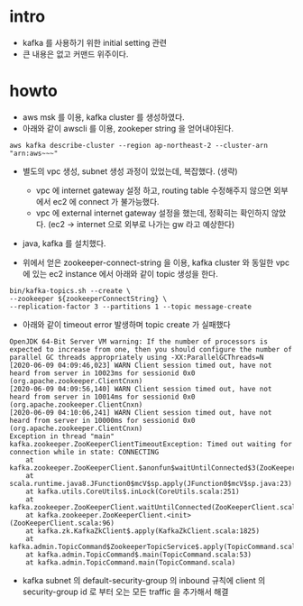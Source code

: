 # intro

- kafka 를 사용하기 위한 initial setting 관련
- 큰 내용은 없고 커맨드 위주이다.

# howto

- aws msk 를 이용, kafka cluster 를 생성하였다.
- 아래와 같이 awscli 를 이용, zookeper string 을 얻어내야된다. 
```
aws kafka describe-cluster --region ap-northeast-2 --cluster-arn "arn:aws~~~"
```
- 별도의 vpc 생성, subnet 생성 과정이 있었는데, 복잡했다.  (생략)
  - vpc 에 internet gateway 설정 하고, routing table 수정해주지 않으면 외부에서 ec2 에 connect 가 불가능했다. 
  - vpc 에 external internet gateway 설정을 했는데, 정확히는 확인하지 않았다. (ec2 -> internet 으로 외부로 나가는 gw 라고 예상한다)
  
- java, kafka 를 설치했다. 
- 위에서 얻은 zookeeper-connect-string 을 이용, kafka cluster 와 동일한 vpc 에 있는 ec2 instance 에서 아래와 같이 topic 생성을 한다.
```
bin/kafka-topics.sh --create \
--zookeeper ${zookeeperConnectString} \
--replication-factor 3 --partitions 1 --topic message-create
```

- 아래와 같이 timeout error 발생하며 topic create 가 실패했다
```
OpenJDK 64-Bit Server VM warning: If the number of processors is expected to increase from one, then you should configure the number of parallel GC threads appropriately using -XX:ParallelGCThreads=N
[2020-06-09 04:09:46,023] WARN Client session timed out, have not heard from server in 10023ms for sessionid 0x0 (org.apache.zookeeper.ClientCnxn)
[2020-06-09 04:09:56,140] WARN Client session timed out, have not heard from server in 10014ms for sessionid 0x0 (org.apache.zookeeper.ClientCnxn)
[2020-06-09 04:10:06,241] WARN Client session timed out, have not heard from server in 10000ms for sessionid 0x0 (org.apache.zookeeper.ClientCnxn)
Exception in thread "main" kafka.zookeeper.ZooKeeperClientTimeoutException: Timed out waiting for connection while in state: CONNECTING
	at kafka.zookeeper.ZooKeeperClient.$anonfun$waitUntilConnected$3(ZooKeeperClient.scala:242)
	at scala.runtime.java8.JFunction0$mcV$sp.apply(JFunction0$mcV$sp.java:23)
	at kafka.utils.CoreUtils$.inLock(CoreUtils.scala:251)
	at kafka.zookeeper.ZooKeeperClient.waitUntilConnected(ZooKeeperClient.scala:238)
	at kafka.zookeeper.ZooKeeperClient.<init>(ZooKeeperClient.scala:96)
	at kafka.zk.KafkaZkClient$.apply(KafkaZkClient.scala:1825)
	at kafka.admin.TopicCommand$ZookeeperTopicService$.apply(TopicCommand.scala:262)
	at kafka.admin.TopicCommand$.main(TopicCommand.scala:53)
	at kafka.admin.TopicCommand.main(TopicCommand.scala)
```

- kafka subnet 의 default-security-group 의 inbound 규칙에 client 의 security-group id 로 부터 오는 모든 traffic 을 추가해서 해결


